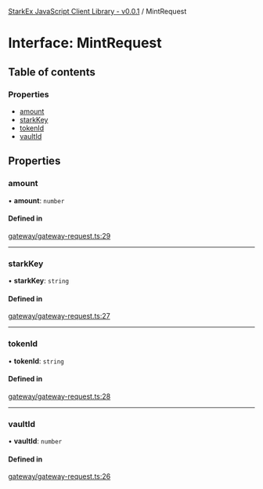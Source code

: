 [StarkEx JavaScript Client Library - v0.0.1](../README.md) / MintRequest

# Interface: MintRequest

## Table of contents

### Properties

- [amount](MintRequest.md#amount)
- [starkKey](MintRequest.md#starkkey)
- [tokenId](MintRequest.md#tokenid)
- [vaultId](MintRequest.md#vaultid)

## Properties

### amount

• **amount**: `number`

#### Defined in

[gateway/gateway-request.ts:29](https://github.com/starkware-industries/starkex-clientlib-js/blob/c509284/src/lib/gateway/gateway-request.ts#L29)

___

### starkKey

• **starkKey**: `string`

#### Defined in

[gateway/gateway-request.ts:27](https://github.com/starkware-industries/starkex-clientlib-js/blob/c509284/src/lib/gateway/gateway-request.ts#L27)

___

### tokenId

• **tokenId**: `string`

#### Defined in

[gateway/gateway-request.ts:28](https://github.com/starkware-industries/starkex-clientlib-js/blob/c509284/src/lib/gateway/gateway-request.ts#L28)

___

### vaultId

• **vaultId**: `number`

#### Defined in

[gateway/gateway-request.ts:26](https://github.com/starkware-industries/starkex-clientlib-js/blob/c509284/src/lib/gateway/gateway-request.ts#L26)
